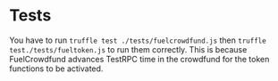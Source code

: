 # Tests

You have to run `truffle test ./tests/fuelcrowdfund.js` then `truffle test./tests/fueltoken.js` to run them correctly. This is because FuelCrowdfund advances TestRPC time in the crowdfund for the token functions to be activated.

